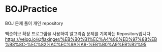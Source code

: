 # BOJPractice
BOJ 문제 풀이 개인 repository

백준허브 확장 프로그램을 사용하여 알고리즘 문제를 기록하는 Repository입니다.
https://velog.io/@flaxinger/%EB%B0%B1%EC%A4%80%ED%97%88%EB%B8%8C-%EC%82%AC%EC%9A%A9-%EB%B0%A9%EB%B2%95
